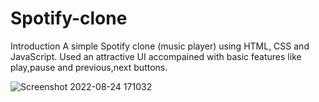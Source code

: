 # Spotify-clone
Introduction
A simple Spotify clone (music player) using HTML, CSS and JavaScript. Used an attractive UI accompained with basic features like play,pause and previous,next buttons.


![Screenshot 2022-08-24 171032](https://user-images.githubusercontent.com/90350643/186412217-8ed6a228-7e7d-4758-8549-e00584bfebf1.jpg)

